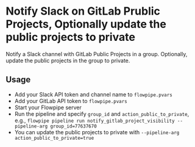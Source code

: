 # Notify Slack on GitLab Prublic Projects, Optionally update the public projects to private

Notify a Slack channel with GitLab Public Projects in a group. Optionally, update the public projects in the group to private.

## Usage

- Add your Slack API token and channel name to `flowpipe.pvars`
- Add your GitLab API token to `flowpipe.pvars`
- Start your Flowpipe server
- Run the pipeline and specify `group_id` and `action_public_to_private`, e.g., `flowpipe pipeline run notify_gitlab_project_visibility --pipeline-arg group_id=77637670`
- You can update the public projects to private with `--pipeline-arg action_public_to_private=true`
